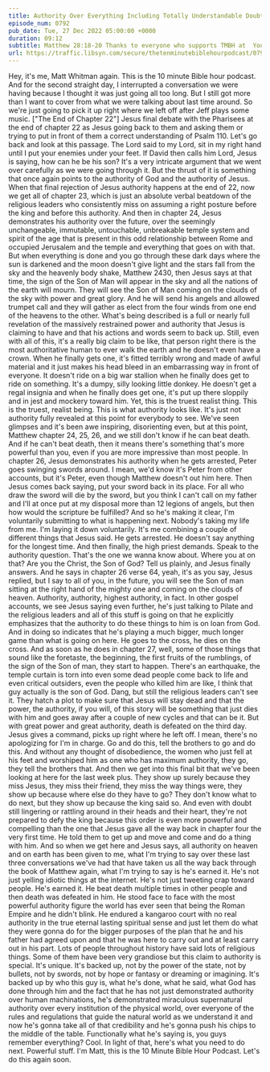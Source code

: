 ```yaml
---
title: Authority Over Everything Including Totally Understandable Doubt
episode_num: 0792
pub_date: Tue, 27 Dec 2022 05:00:00 +0000
duration: 09:12
subtitle: Matthew 28:18-20 Thanks to everyone who supports TMBH at  You're the reason we can all do this together!  Music written and performed by 
url: https://traffic.libsyn.com/secure/thetenminutebiblehourpodcast/0792_-_Authority_Over_Everything_Including_Totally_Understandable_Doubt.mp3
---
```


 Hey, it's me, Matt Whitman again. This is the 10 minute Bible hour podcast. And for the second straight day, I interrupted a conversation we were having because I thought it was just going all too long. But I still got more than I want to cover from what we were talking about last time around. So we're just going to pick it up right where we left off after Jeff plays some music. ["The End of Chapter 22"] Jesus final debate with the Pharisees at the end of chapter 22 as Jesus going back to them and asking them or trying to put in front of them a correct understanding of Psalm 110. Let's go back and look at this passage. The Lord said to my Lord, sit in my right hand until I put your enemies under your feet. If David then calls him Lord, Jesus is saying, how can he be his son? It's a very intricate argument that we went over carefully as we were going through it. But the thrust of it is something that once again points to the authority of God and the authority of Jesus. When that final rejection of Jesus authority happens at the end of 22, now we get all of chapter 23, which is just an absolute verbal beatdown of the religious leaders who consistently miss on assuming a right posture before the king and before this authority. And then in chapter 24, Jesus demonstrates his authority over the future, over the seemingly unchangeable, immutable, untouchable, unbreakable temple system and spirit of the age that is present in this odd relationship between Rome and occupied Jerusalem and the temple and everything that goes on with that. But when everything is done and you go through these dark days where the sun is darkened and the moon doesn't give light and the stars fall from the sky and the heavenly body shake, Matthew 2430, then Jesus says at that time, the sign of the Son of Man will appear in the sky and all the nations of the earth will mourn. They will see the Son of Man coming on the clouds of the sky with power and great glory. And he will send his angels and allowed trumpet call and they will gather as elect from the four winds from one end of the heavens to the other. What's being described is a full or nearly full revelation of the massively restrained power and authority that Jesus is claiming to have and that his actions and words seem to back up. Still, even with all of this, it's a really big claim to be like, that person right there is the most authoritative human to ever walk the earth and he doesn't even have a crown. When he finally gets one, it's fitted terribly wrong and made of awful material and it just makes his head bleed in an embarrassing way in front of everyone. It doesn't ride on a big war stallion when he finally does get to ride on something. It's a dumpy, silly looking little donkey. He doesn't get a regal insignia and when he finally does get one, it's put up there sloppily and in jest and mockery toward him. Yet, this is the truest realist thing. This is the truest, realist being. This is what authority looks like. It's just not authority fully revealed at this point for everybody to see. We've seen glimpses and it's been awe inspiring, disorienting even, but at this point, Matthew chapter 24, 25, 26, and we still don't know if he can beat death. And if he can't beat death, then it means there's something that's more powerful than you, even if you are more impressive than most people. In chapter 26, Jesus demonstrates his authority when he gets arrested, Peter goes swinging swords around. I mean, we'd know it's Peter from other accounts, but it's Peter, even though Matthew doesn't out him here. Then Jesus comes back saying, put your sword back in its place. For all who draw the sword will die by the sword, but you think I can't call on my father and I'll at once put at my disposal more than 12 legions of angels, but then how would the scripture be fulfilled? And so he's making it clear, I'm voluntarily submitting to what is happening next. Nobody's taking my life from me. I'm laying it down voluntarily. It's me combining a couple of different things that Jesus said. He gets arrested. He doesn't say anything for the longest time. And then finally, the high priest demands. Speak to the authority question. That's the one we wanna know about. Where you at on that? Are you the Christ, the Son of God? Tell us plainly, and Jesus finally answers. And he says in chapter 26 verse 64, yeah, it's as you say, Jesus replied, but I say to all of you, in the future, you will see the Son of man sitting at the right hand of the mighty one and coming on the clouds of heaven. Authority, authority, highest authority, in fact. In other gospel accounts, we see Jesus saying even further, he's just talking to Pilate and the religious leaders and all of this stuff is going on that he explicitly emphasizes that the authority to do these things to him is on loan from God. And in doing so indicates that he's playing a much bigger, much longer game than what is going on here. He goes to the cross, he dies on the cross. And as soon as he does in chapter 27, well, some of those things that sound like the foretaste, the beginning, the first fruits of the rumblings, of the sign of the Son of man, they start to happen. There's an earthquake, the temple curtain is torn into even some dead people come back to life and even critical outsiders, even the people who killed him are like, I think that guy actually is the son of God. Dang, but still the religious leaders can't see it. They hatch a plot to make sure that Jesus will stay dead and that the power, the authority, if you will, of this story will be something that just dies with him and goes away after a couple of new cycles and that can be it. But with great power and great authority, death is defeated on the third day. Jesus gives a command, picks up right where he left off. I mean, there's no apologizing for I'm in charge. Go and do this, tell the brothers to go and do this. And without any thought of disobedience, the women who just fell at his feet and worshiped him as one who has maximum authority, they go, they tell the brothers that. And then we get into this final bit that we've been looking at here for the last week plus. They show up surely because they miss Jesus, they miss their friend, they miss the way things were, they show up because where else do they have to go? They don't know what to do next, but they show up because the king said so. And even with doubt still lingering or rattling around in their heads and their heart, they're not prepared to defy the king because this order is even more powerful and compelling than the one that Jesus gave all the way back in chapter four the very first time. He told them to get up and move and come and do a thing with him. And so when we get here and Jesus says, all authority on heaven and on earth has been given to me, what I'm trying to say over these last three conversations we've had that have taken us all the way back through the book of Matthew again, what I'm trying to say is he's earned it. He's not just yelling idiotic things at the internet. He's not just tweeting crap toward people. He's earned it. He beat death multiple times in other people and then death was defeated in him. He stood face to face with the most powerful authority figure the world has ever seen that being the Roman Empire and he didn't blink. He endured a kangaroo court with no real authority in the true eternal lasting spiritual sense and just let them do what they were gonna do for the bigger purposes of the plan that he and his father had agreed upon and that he was here to carry out and at least carry out in his part. Lots of people throughout history have said lots of religious things. Some of them have been very grandiose but this claim to authority is special. It's unique. It's backed up, not by the power of the state, not by bullets, not by swords, not by hope or fantasy or dreaming or imagining. It's backed up by who this guy is, what he's done, what he said, what God has done through him and the fact that he has not just demonstrated authority over human machinations, he's demonstrated miraculous supernatural authority over every institution of the physical world, over everyone of the rules and regulations that guide the natural world as we understand it and now he's gonna take all of that credibility and he's gonna push his chips to the middle of the table. Functionally what he's saying is, you guys remember everything? Cool. In light of that, here's what you need to do next. Powerful stuff. I'm Matt, this is the 10 Minute Bible Hour Podcast. Let's do this again soon.